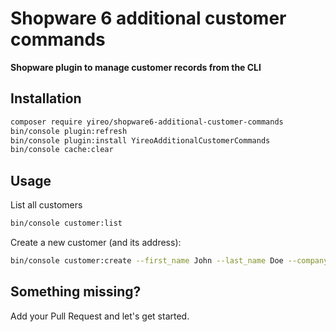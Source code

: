 # Shopware 6 additional customer commands

**Shopware plugin to manage customer records from the CLI**

## Installation
```bash
composer require yireo/shopware6-additional-customer-commands
bin/console plugin:refresh
bin/console plugin:install YireoAdditionalCustomerCommands
bin/console cache:clear
```

## Usage
List all customers
```bash
bin/console customer:list
```

Create a new customer (and its address):
```bash
bin/console customer:create --first_name John --last_name Doe --company Shopware --email john@shopware.com --password P@ssw0rd123 --street "Ebbinghoff 10" --city Schöppingen --country DE
```

## Something missing?
Add your Pull Request and let's get started.